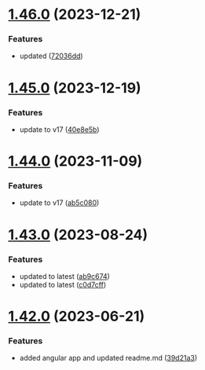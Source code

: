 # [1.46.0](https://github.com/manthanank/learn-angular/compare/v1.45.0...v1.46.0) (2023-12-21)


### Features

* updated ([72036dd](https://github.com/manthanank/learn-angular/commit/72036dd00abcbce884d0192c289141cd7868845d))



# [1.45.0](https://github.com/manthanank/learn-angular/compare/v1.44.0...v1.45.0) (2023-12-19)


### Features

* update to v17 ([40e8e5b](https://github.com/manthanank/learn-angular/commit/40e8e5bd961045164c63b3fb15b0f618e8879c4b))



# [1.44.0](https://github.com/manthanank/learn-angular/compare/v1.43.0...v1.44.0) (2023-11-09)


### Features

* update to v17 ([ab5c080](https://github.com/manthanank/learn-angular/commit/ab5c0801ac96502c419a1ec6a0568b2c0e42c681))



# [1.43.0](https://github.com/manthanank/learn-angular/compare/v1.42.0...v1.43.0) (2023-08-24)


### Features

* updated to latest ([ab9c674](https://github.com/manthanank/learn-angular/commit/ab9c674ca544af80a20dd24539bee0c12d50610f))
* updated to latest ([c0d7cff](https://github.com/manthanank/learn-angular/commit/c0d7cff9bebcd1722ecd8a44f5111423d0a76297))



# [1.42.0](https://github.com/manthanank/learn-angular/compare/v1.41.0...v1.42.0) (2023-06-21)


### Features

* added angular app and updated readme.md ([39d21a3](https://github.com/manthanank/learn-angular/commit/39d21a344f4360585d1c46092d487e4775f8f594))



